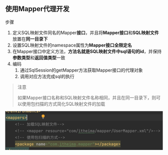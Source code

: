 ## 使用Mapper代理开发

步骤

1. 定义SQL映射文件同名的Mapper**接口**，并且将**Mapper接口**和**SQL映射文件**放置在**同一目录下**
2. 设置SQL映射文件的namespace属性为**Mapper接口全限定名**
3. 在Mapper接口中定义方法，**方法名就是SQL映射文件中sql语句的id**，并保持**参数类型**和**返回值类型**一致
4. 编码
   1. 通过SqlSession的getMapper方法获取Mapper接口的代理对象
   2. 调用对应方法完成sql的执行

> 注意
>
> 如果Mapper接口名称和SQL映射文件名称相同，并且在同一目录下，则可以使用包扫描的方式简化SQL映射文件的加载

![](./images/包扫描简化.png)